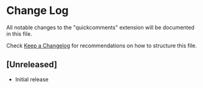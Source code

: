 # Change Log

All notable changes to the "quickcomments" extension will be documented in this file.

Check [Keep a Changelog](http://keepachangelog.com/) for recommendations on how to structure this file.

## [Unreleased]

- Initial release